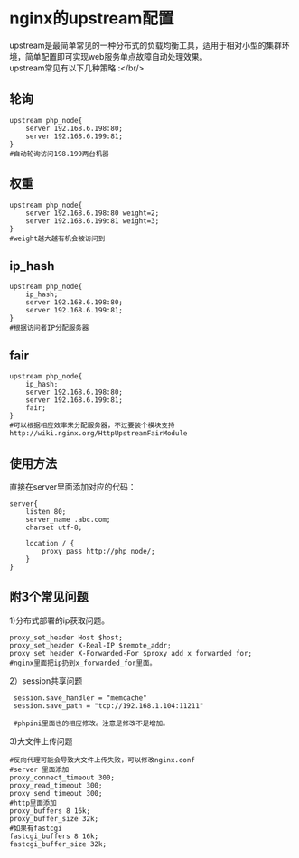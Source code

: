 nginx的upstream配置
=====================
upstream是最简单常见的一种分布式的负载均衡工具，适用于相对小型的集群环境，简单配置即可实现web服务单点故障自动处理效果。<br/>
upstream常见有以下几种策略 :</br/>

轮询
--------------
	upstream php_node{
		server 192.168.6.198:80;
		server 192.168.6.199:81;
	}
	#自动轮询访问198.199两台机器
	

权重
---------------
	upstream php_node{
		server 192.168.6.198:80 weight=2;
		server 192.168.6.199:81 weight=3;
	}
	#weight越大越有机会被访问到

	
ip_hash
---------------
	upstream php_node{
		ip_hash;
		server 192.168.6.198:80;
		server 192.168.6.199:81;
	}
	#根据访问者IP分配服务器


fair
----------
	upstream php_node{
		ip_hash;
		server 192.168.6.198:80;
		server 192.168.6.199:81;
		fair;
	}
	#可以根据相应效率来分配服务器，不过要装个模块支持 http://wiki.nginx.org/HttpUpstreamFairModule

使用方法
--------------
直接在server里面添加对应的代码：

	server{
		listen 80;
		server_name .abc.com;
		charset utf-8;
		
		location / {
			proxy_pass http://php_node/;
		} 
	}


附3个常见问题
----------------
1)分布式部署的ip获取问题。

	proxy_set_header Host $host;
	proxy_set_header X-Real-IP $remote_addr;
	proxy_set_header X-Forwarded-For $proxy_add_x_forwarded_for;
	#nginx里面把ip扔到x_forwarded_for里面。
 
2）session共享问题

	 session.save_handler = "memcache"  
	 session.save_path = "tcp://192.168.1.104:11211"  
	 
	 #phpini里面也的相应修改。注意是修改不是增加。

3)大文件上传问题
	
	#反向代理可能会导致大文件上传失败，可以修改nginx.conf
	#server 里面添加
	proxy_connect_timeout 300;
	proxy_read_timeout 300;
	proxy_send_timeout 300;
	#http里面添加
	proxy_buffers 8 16k;
	proxy_buffer_size 32k;
	#如果有fastcgi
	fastcgi_buffers 8 16k;
	fastcgi_buffer_size 32k;
